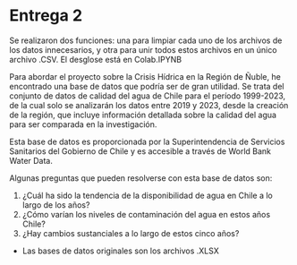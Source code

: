 # Entrega 2

Se realizaron dos funciones: una para limpiar cada uno de los archivos de los datos innecesarios, y otra para unir todos estos archivos en un único archivo .CSV. El desglose está en Colab.IPYNB

Para abordar el proyecto sobre la Crisis Hídrica en la Región de Ñuble, he encontrado una base de datos que podría ser de gran utilidad. Se trata del conjunto de datos de calidad del agua de Chile para el período 1999-2023, de la cual solo se analizarán los datos entre 2019 y 2023, desde la creación de la región, que incluye información detallada sobre la calidad del agua para ser comparada en la investigación. 

Esta base de datos es proporcionada por la Superintendencia de Servicios Sanitarios del Gobierno de Chile y es accesible a través de World Bank Water Data.

Algunas preguntas que pueden resolverse con esta base de datos son:
1. ¿Cuál ha sido la tendencia de la disponibilidad de agua en Chile a lo largo de los años?
2. ¿Cómo varían los niveles de contaminación del agua en estos años Chile?
3. ¿Hay cambios sustanciales a lo largo de estos cinco años?

* Las bases de datos originales son los archivos .XLSX


